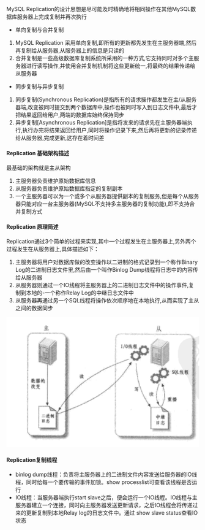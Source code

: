 MySQL Replication的设计思想是尽可能及时精确地将相同操作在其他MySQL数据库服务器上完成复制并再次执行
- 单向复制与合并复制
1. MySQL Replication 采用单向复制,即所有的更新都先发生在主服务器端,然后再复制给从服务器,从服务器上的信息是只读的
2. 合并复制是一些高级数据库复制系统所采用的一种方式,它支持同时对多个主服务器进行读写操作,并使用合并复制机制将这些更新统一,将最终的结果传递给从服务器
- 同步复制与异步复制
1. 同步复制(Synchronous  Replication)是指所有的请求操作都发生在主/从服务器端,改变被同时提交到两个数据库中,操作也被同时写入到日志文件中,最后才把结果返回给用户,两端的数据库始终保持同步
2. 异步复制[Asynchronous Replication]是指将发来的请求先在主服务器端执行,执行办完将结果返回给用户,同时将操作记录下来,然后再将更新的记录传递给从服务器,完成更新,这存在着时间差

#### Replication 基础架构描述
最基础的架构就是主从架构
1. 主服务器负责维护原始数据库信息
2. 从服务器负责维护原始数据库指定的复制副本
3. 一个主服务器可以为一个或多个从服务器提供副本的复制服务,但是每个从服务器只能对应一台主服务器(MySQL不支持多主服务器的复制功能),即不支持合并复制方式
#### Replication 原理简述
Replication通过3个简单的过程来实现,其中一个过程发生在主服务器上,另外两个过程发生在从服务器上,具体描述如下：
1. 主服务器将用户对数据库做的改变操作以二进制的格式记录到一个称作Binary Log的二进制日志文件里,然后由一个叫作Binlog Dump线程将日志中的内容传给从服务器
2. 从服务器则通过一个IO线程将主服务器上的二进制日志文件中的操作事件,复制到本地的-一个称作Relay Log的中继日志文件中
3. 从服务器再通过另一个SQL线程将操作依次顺序地在本地执行,从而实现了主从之间的数据同步

![Replication复制原理](https://github.com/ermaot/notes/blob/master/mysql/012%E5%A4%8D%E5%88%B6%E5%A4%87%E4%BB%BD%E6%81%A2%E5%A4%8D/pic/MySQL%E5%A4%8D%E5%88%B6%E5%8A%9F%E8%83%BD%E5%AD%90%E7%B3%BB%E7%BB%9F.png)

#### Replication复制线程
- binlog dump线程：负责将主服务器上的二进制文件内容发送给服务器的IO线程，同时给每一个要传输的事件加锁。show processlist可查看该线程是否运行
- IO线程：当服务器端执行start slave之后，便会运行一个IO线程。IO线程与主服务器建立一个连接，同时向主服务器发送更新请求，之后IO线程会将传递过来的更新复制到本地Relay log的日志文件中。通过 show slave status查看IO状态